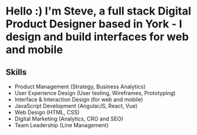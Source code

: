 # Hello :) I'm Steve, a full stack Digital Product Designer based in York - I design and build interfaces for web and mobile

## Skills

* Product Management (Strategy, Business Analytics)
* User Experience Design (User testing, Wireframes, Prototyping)
* Interface & Interaction Design (for web and mobile)
* JavaScript Development (AngularJS, React, Vue)
* Web Design (HTML, CSS)
* Digital Marketing (Analytics, CRO and SEO)
* Team Leadership (Line Management)
